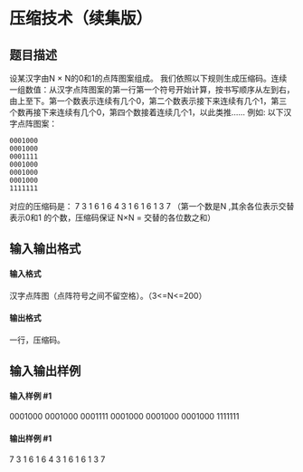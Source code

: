 
# 压缩技术（续集版）
## 题目描述
设某汉字由N × N的0和1的点阵图案组成。
我们依照以下规则生成压缩码。连续一组数值：从汉字点阵图案的第一行第一个符号开始计算，按书写顺序从左到右，由上至下。第一个数表示连续有几个0，第二个数表示接下来连续有几个1，第三个数再接下来连续有几个0，第四个数接着连续几个1，以此类推……
例如: 以下汉字点阵图案：
```
0001000
0001000
0001111
0001000
0001000
0001000
1111111
```
对应的压缩码是： 7 3 1 6 1 6 4 3 1 6 1 6 1 3 7 （第一个数是N ,其余各位表示交替表示0和1 的个数，压缩码保证 N×N = 交替的各位数之和）

## 输入输出格式
#### 输入格式

汉字点阵图（点阵符号之间不留空格）。（3&lt;=N&lt;=200）

#### 输出格式

一行，压缩码。

## 输入输出样例
#### 输入样例 #1
0001000
0001000
0001111
0001000
0001000
0001000
1111111

#### 输出样例 #1
7 3 1 6 1 6 4 3 1 6 1 6 1 3 7
